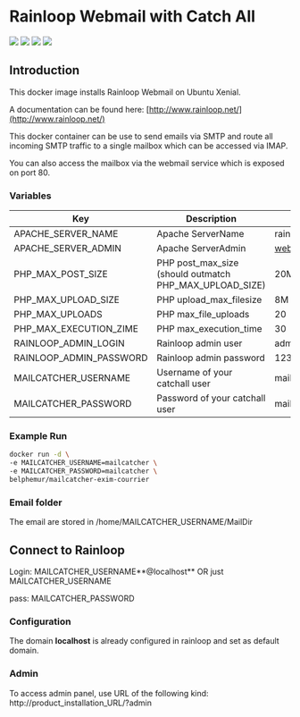 # Rainloop Webmail with Catch All

[![](https://images.microbadger.com/badges/image/belphemur/mailcatcher-exim-courrier.svg)](https://microbadger.com/images/belphemur/mailcatcher-exim-courrier "Get your own image badge on microbadger.com")
[![](https://images.microbadger.com/badges/version/belphemur/mailcatcher-exim-courrier.svg)](https://microbadger.com/images/belphemur/mailcatcher-exim-courrier "Get your own version badge on microbadger.com")
[![](https://img.shields.io/docker/stars/belphemur/mailcatcher-exim-courrier.svg)](https://hub.docker.com/r/belphemur/mailcatcher-exim-courrier "Click to view the image on Docker Hub")
[![](https://img.shields.io/docker/pulls/belphemur/mailcatcher-exim-courrier.svg)](https://hub.docker.com/r/belphemur/mailcatcher-exim-courrier "Click to view the image on Docker Hub")

## Introduction

This docker image installs Rainloop Webmail on Ubuntu Xenial.

A documentation can be found here:
[http://www.rainloop.net/](http://www.rainloop.net/)

This docker container can be use to send emails via SMTP and route all incoming SMTP traffic to a single mailbox which can be accessed via IMAP.

You can also access the mailbox via the webmail service which is exposed on port 80.

### Variables

Key | Description | Default
------------ | ------------- | -------------
APACHE_SERVER_NAME | Apache ServerName | rainloop.loc
APACHE_SERVER_ADMIN | Apache ServerAdmin | webmaster@rainloop.loc
PHP_MAX_POST_SIZE | PHP post_max_size (should outmatch PHP_MAX_UPLOAD_SIZE) | 20M
PHP_MAX_UPLOAD_SIZE | PHP upload_max_filesize | 8M
PHP_MAX_UPLOADS | PHP max_file_uploads | 20
PHP_MAX_EXECUTION_ZIME | PHP max_execution_time | 30
RAINLOOP_ADMIN_LOGIN | Rainloop admin user | admin
RAINLOOP_ADMIN_PASSWORD | Rainloop admin password | 12345
MAILCATCHER_USERNAME| Username of your catchall user | mailcatcher
MAILCATCHER_PASSWORD| Password of your catchall user | mailcatcher



### Example Run

```bash
docker run -d \
-e MAILCATCHER_USERNAME=mailcatcher \
-e MAILCATCHER_PASSWORD=mailcatcher \
belphemur/mailcatcher-exim-courrier
```

### Email folder
The email are stored in /home/MAILCATCHER_USERNAME/MailDir

## Connect to Rainloop

Login: MAILCATCHER_USERNAME**@localhost** OR just MAILCATCHER_USERNAME

pass:  MAILCATCHER_PASSWORD

### Configuration

The domain **localhost** is already configured in rainloop and set as default domain.

### Admin
To access admin panel, use URL of the following kind: http://product_installation_URL/?admin
